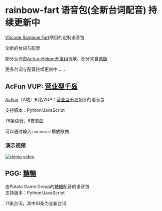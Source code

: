 # rainbow-fart 语音包(全新台词配音) 持续更新中

[VScode Rainbow Fart](https://github.com/SaekiRaku/vscode-rainbow-fart)项目的定制语音包  

全新的台词与配音  

部分台词由[Acfun-Helper开发组](https://github.com/niuchaobo/acfun-helper/graphs/contributors)贡献，部分来自[原版](https://github.com/SaekiRaku/vscode-rainbow-fart/blob/4fd15dc870473f56d238005b36ad4b42521ac73c/src/built-in-voice-packages/built-in-voice-chinese/README.md)  

更多台词与配音持续更新中……  


## AcFun VUP: [营业型千岛](https://www.acfun.cn/u/30352828)

[AcFun](https://www.acfun.cn)（A站）知名VUP：[营业型千岛](https://www.acfun.cn/u/30352828)配音的语音包

支持版本：Python/JavaScript

76条语音，6首歌曲

可以通过输入`com:music`播放歌曲

### 演示视频

[![demo video](https://tx-free-imgs.acfun.cn/o_1ei5jbl0l83n16h813bu1c8r1o5a0.jpeg?imageView2/1/w/720/h/404)](https://www.acfun.cn/v/ac17887067)

## PGG: [糖糖](./%E7%B3%96%E7%B3%96)

由Potato Game Group的[糖糖](https://github.com/Sharonring)配音的语音包  
支持版本：Python/JavaScript

71条台词，其中61条为全新台词 
